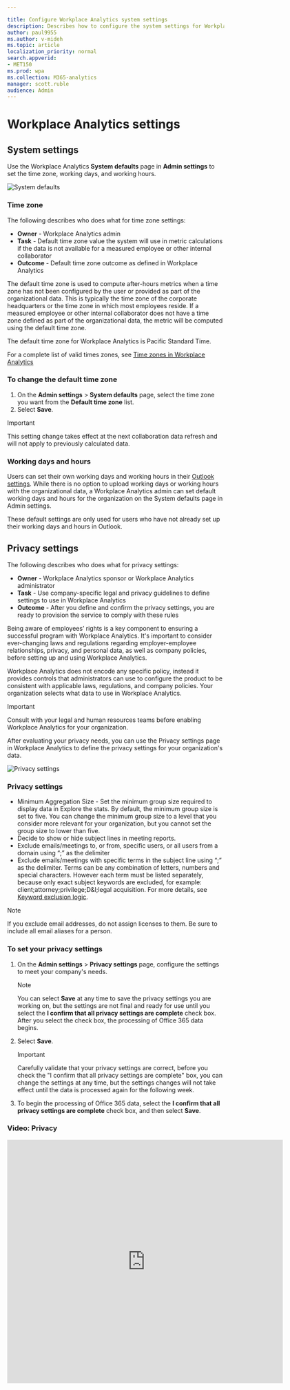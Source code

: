 ```yaml
---

title: Configure Workplace Analytics system settings
description: Describes how to configure the system settings for Workplace Analytics
author: paul9955
ms.author: v-mideh
ms.topic: article
localization_priority: normal 
search.appverid:
- MET150
ms.prod: wpa
ms.collection: M365-analytics
manager: scott.ruble
audience: Admin
---
```


# Workplace Analytics settings

## System settings

Use the Workplace Analytics **System defaults** page in **Admin settings** to set the time zone, working days, and working hours.

   ![System defaults](../images/wpa/use/system-defaults.png)

### Time zone

The following describes who does what for time zone settings:

* **Owner** - Workplace Analytics admin
* **Task** - Default time zone value the system will use in metric calculations if the data is not available for a measured employee or other internal collaborator
* **Outcome** - Default time zone outcome as defined in Workplace Analytics

The default time zone is used to compute after-hours metrics when a time zone has not been configured by the user or provided as part of the organizational data. This is typically the time zone of the corporate headquarters or the time zone in which most employees reside. If a measured employee or other internal collaborator does not have a time zone defined as part of the organizational data, the metric will be computed using the default time zone.

The default time zone for Workplace Analytics is Pacific Standard Time.

For a complete list of valid times zones, see [Time zones in Workplace Analytics](../Use/Timezones-for-workplace-analytics.md)  

### To change the default time zone

1. On the **Admin settings** > **System defaults** page, select the time zone you want from the **Default time zone** list.
2. Select **Save**.

> [!Important]
> This setting change takes effect at the next collaboration data refresh and will not apply to previously calculated data.

### Working days and hours

Users can set their own working days and working hours in their [Outlook settings](https://outlook.office.com/calendar/options/calendar/view/appearance). While there is no option to upload working days or working hours with the organizational data, a Workplace Analytics admin can set default working days and hours for the organization on the System defaults page in Admin settings.

These default settings are only used for users who have not already set up their working days and hours in Outlook.

<!-- PERHAPS NOT NEEDED ANYMORE 
### Related topic
[Settings in Workplace Analytics](../Use/Settings.md)
-->

## Privacy settings

The following describes who does what for privacy settings:

* **Owner** - Workplace Analytics sponsor or Workplace Analytics administrator
* **Task** - Use company-specific legal and privacy guidelines to define settings to use in Workplace Analytics
* **Outcome** - After you define and confirm the privacy settings, you are ready to provision the service to comply with these rules

Being aware of employees’ rights is a key component to ensuring a successful program with Workplace Analytics. It's important to consider ever-changing laws and regulations regarding employer-employee relationships, privacy, and personal data, as well as company policies, before setting up and using Workplace Analytics.

Workplace Analytics does not encode any specific policy, instead it provides controls that administrators can use to configure the product to be consistent with applicable laws, regulations, and company policies. Your organization selects what data to use in Workplace Analytics.

> [!Important]
> Consult with your legal and human resources teams before enabling Workplace Analytics for your organization.

After evaluating your privacy needs, you can use the Privacy settings page in Workplace Analytics to define the privacy settings for your organization's data.

   ![Privacy settings](../images/wpa/use/privacy-settings.png)

### Privacy settings

* Minimum Aggregation Size - Set the minimum group size required to display data in Explore the stats. By default, the minimum group size is set to five. You can change the minimum group size to a level that you consider more relevant for your organization, but you cannot set the group size to lower than five.
* Decide to show or hide subject lines in meeting reports.
* Exclude emails/meetings to, or from, specific users, or all users from a domain using “;” as the delimiter
* Exclude emails/meetings with specific terms in the subject line using “;” as the delimiter. Terms can be any combination of letters, numbers and special characters. However each term must be listed separately, because only exact subject keywords are excluded, for example: client;attorney;privilege;D&I;legal acquisition. For more details, see [Keyword exclusion logic](../Privacy/Privacy-considerations.md#keyword-exclusion-logic).

> [!Note]
> If you exclude email addresses, do not assign licenses to them. Be sure to include all email aliases for a person.

### To set your privacy settings

1. On the **Admin settings** > **Privacy settings** page, configure the settings to meet your company's needs.

   > [!Note]
   > You can select **Save** at any time to save the privacy settings you are working on, but the settings are not final and ready for use until you select the **I confirm that all privacy settings are complete** check box. After you select the check box, the processing of Office 365 data begins.

2. Select **Save**.

   > [!Important]
   > Carefully validate that your privacy settings are correct, before you check the "I confirm that all privacy settings are complete" box, you can change the settings at any time, but the settings changes will not take effect until the data is processed again for the following week.

3. To begin the processing of Office 365 data, select the **I confirm that all privacy settings are complete** check box, and then select **Save**.

### Video: Privacy

<iframe width="640" height="564" src="https://player.vimeo.com/video/282897705" frameborder="0" allowFullScreen mozallowfullscreen webkitAllowFullScreen></iframe>

<!-- PERHAPS NOT NEEDED ANYMORE 
### Related topic
[Settings in Workplace Analytics](../Use/Settings.md)
-->

